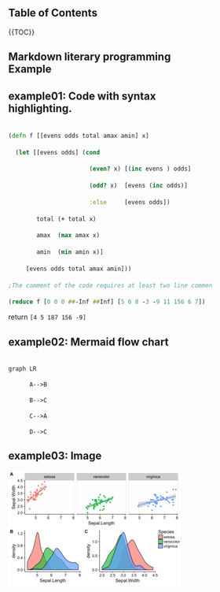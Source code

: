 <link rel="stylesheet" href="./js/prismjs/prism.css" />
<script src="./js/prismjs/prism.js"></script>

<link rel="stylesheet" href="./js/mermaidjs/mermaid.css" />
<script src="./js/mermaidjs/mermaid.min.js"></script>
<script>mermaid.initialize({startOnLoad:true});</script>

<meta name="viewport" content="width=device-width, initial-scale=1">
<link rel="stylesheet" href="./css/github-markdown.css">
<style>
	.markdown-body {
		box-sizing: border-box;
		min-width: 200px;
		max-width: 980px;
		margin: 0 auto;
		padding: 45px;
	}

	@media (max-width: 767px) {
		.markdown-body {
			padding: 15px;
		}
	}
</style>





<article class="markdown-body">



# Table of Contents 



{{TOC}}



# Markdown literary programming Example



## example01: Code with syntax highlighting.



```clojure

(defn f [[evens odds total amax amin] x]

  (let [[evens odds] (cond 

                       (even? x) [(inc evens ) odds]

                       (odd? x)  [evens (inc odds)]

                       :else     [evens odds])

        total (+ total x)

        amax  (max amax x)

        amin  (min amin x)]   

     [evens odds total amax amin]))

;The comment of the code requires at least two line comment characters

(reduce f [0 0 0 ##-Inf ##Inf] [5 6 8 -3 -9 11 156 6 7])

```



return `[4 5 187 156 -9]`



## example02: Mermaid flow chart



```mermaid

graph LR

      A-->B

      B-->C

      C-->A

      D-->C

```



## example03: Image



![cowplot](./image/cowplot.png)







</article>